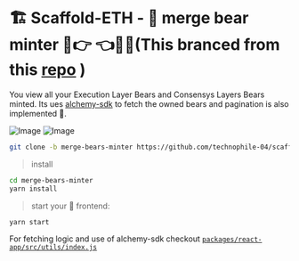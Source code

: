 # 🏗 Scaffold-ETH - 🐼 merge bear minter 🐻👉 👈🐻‍❄(This branced from this [repo](https://github.com/scaffold-eth/scaffold-eth/tree/merge-bears-minter) )

You view all your Execution Layer Bears and Consensys Layers Bears minted. Its ues [alchemy-sdk](https://www.alchemy.com/sdk) to fetch the owned bears and pagination is also implemented 🤩.

![Image](https://user-images.githubusercontent.com/80153681/190860126-4e95eb3b-02a0-44cd-8a70-5590be51143e.jpg)
![Image](https://user-images.githubusercontent.com/80153681/190860127-68e209eb-765d-4b80-a17e-c9f20a9b607d.jpg)



```bash
git clone -b merge-bears-minter https://github.com/technophile-04/scaffold-eth.git merge-bears-minter
```

> install

```bash
cd merge-bears-minter
yarn install
```

> start your 📱 frontend:

```bash
yarn start
```
For fetching logic and use of alchemy-sdk checkout [`packages/react-app/src/utils/index.js`](https://github.com/technophile-04/scaffold-eth/blob/merge-bears-minter/packages/react-app/src/utils/index.js)
